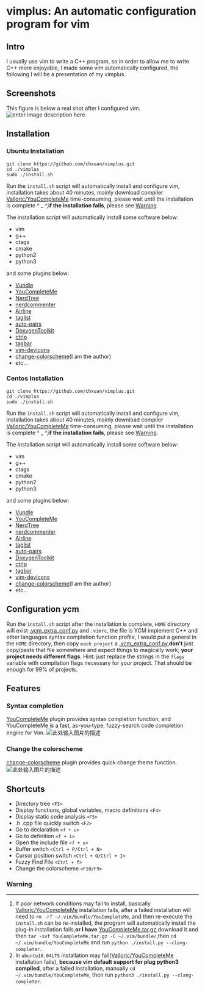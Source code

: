vimplus: An automatic configuration program for vim
===============================================


Intro
-----

I usually use vim to write a C++ program, so in order to allow me to write C++ more enjoyable, I made some vim automatically configured, the following I will be a presentation of my vimplus.

Screenshots
------------
This figure is below a real shot after I configured vim.
![enter image description here](https://raw.githubusercontent.com/chxuan/vimplus/master/screenshot/screenshot.png)

Installation
------------

### Ubuntu Installation

    git clone https://github.com/chxuan/vimplus.git
    cd ./vimplus
    sudo ./install.sh

Run the `install.sh` script will automatically install and configure vim, installation takes about 40 minutes, mainly download compiler [Valloric/YouCompleteMe][1] time-consuming, please wait until the installation is complete ^ _ ^,**if the installation fails**, please see [Warning](#Warning).

The installation script will automatically install some software below:
 - vim
 - g++ 
 - ctags 
 - cmake
 - python2
 - python3

and some plugins below:

 - [Vundle][2]
 - [YouCompleteMe][3]
 - [NerdTree][4]
 - [nerdcommenter][5]
 - [Airline][6]
 - [taglist][7]
 - [auto-pairs][8]
 - [DoxygenToolkit][9]
 - [ctrlp][10]
 - [tagbar][11]
 - [vim-devicons][12]
 - [change-colorscheme][13](I am the author)
 - etc...

### Centos Installation

    git clone https://github.com/chxuan/vimplus.git
    cd ./vimplus
    sudo ./install.sh

Run the `install.sh` script will automatically install and configure vim, installation takes about 40 minutes, mainly download compiler [Valloric/YouCompleteMe][14] time-consuming, please wait until the installation is complete ^ _ ^,**if the installation fails**, please see [Warning](#Warning).

The installation script will automatically install some software below:
 - vim
 - g++ 
 - ctags 
 - cmake
 - python2
 - python3

and some plugins below:

 - [Vundle][15]
 - [YouCompleteMe][16]
 - [NerdTree][17]
 - [nerdcommenter][18]
 - [Airline][19]
 - [taglist][20]
 - [auto-pairs][21]
 - [DoxygenToolkit][22]
 - [ctrlp][23]
 - [tagbar][24]
 - [vim-devicons][25]
 - [change-colorscheme][26](I am the author)
 - etc...

Configuration ycm
------------

Run the `install.sh` script after the installation is complete, `HOME` directory will exist [.ycm_extra_conf.py][27] and `.vimrc`, the file is YCM implement C++ and other languages syntax completion function profile, I would put a general in the `HOME` directory, then copy `each project` a [.ycm_extra_conf.py][28],**don't** just copy/paste that file somewhere and expect things to magically work; **your project needs different flags**. Hint: just replace the strings in the `flags` variable with compilation flags necessary for your project. That should be enough for 99% of projects.

Features
------------

### Syntax completion

[YouCompleteMe][29] plugin provides syntax completion function, and YouCompleteMe is a fast, as-you-type, fuzzy-search code completion engine for Vim.
![此处输入图片的描述][30]

### Change the colorscheme
[change-colorscheme][31] plugin provides quick change theme function.
![此处输入图片的描述][32]

Shortcuts
------------

 - Directory tree `<F3>`
 - Display functions, global variables, macro definitions `<F4>`
 - Display static code analysis `<F5>`
 - .h .cpp file quickly switch `<F2>`
 - Go to declaration `<f + u>`
 - Go to definition `<f + i>`
 - Open the include file `<f + o>`
 - Buffer switch `<Ctrl + P/Ctrl + N>`
 - Cursor position switch `<Ctrl + O/Ctrl + I>`
 - Fuzzy Find File `<Ctrl + f>`
 - Change the colorscheme `<F10/F9>`

### <span id="Warning">**Warning**</span>
------------

 1. If poor network conditions may fail to install, basically [Valloric/YouCompleteMe][33] installation fails, after a failed installation will need to `rm -rf ~/.vim/bundle/YouCompleteMe`, and then re-execute the `install.sh` can be re-installed, the program will automatically install the plug-in installation fails,**or I have** [YouCompleteMe.tar.gz][34],download it and then `tar -xvf YouCompleteMe.tar.gz -C ~/.vim/bundle/`,then `cd ~/.vim/bundle/YouCompleteMe` and run `python ./install.py --clang-completer`.
 2. In `ubuntu16.04LTS` installation may fail([Valloric/YouCompleteMe][35] installation fails), **because vim default support for plug python3 compiled**, after a failed installation, manually `cd ~/.vim/bundle/YouCompleteMe`, then run `python3 ./install.py --clang-completer`.


  [1]: https://github.com/Valloric/YouCompleteMe
  [2]: https://github.com/VundleVim/Vundle.vim
  [3]: https://github.com/Valloric/YouCompleteMe
  [4]: https://github.com/scrooloose/nerdtree
  [5]: https://github.com/scrooloose/nerdcommenter
  [6]: https://github.com/vim-airline/vim-airline
  [7]: https://github.com/vim-scripts/taglist.vim
  [8]: https://github.com/jiangmiao/auto-pairs
  [9]: https://github.com/vim-scripts/DoxygenToolkit.vim
  [10]: https://github.com/ctrlpvim/ctrlp.vim
  [11]: https://github.com/majutsushi/tagbar
  [12]: https://github.com/ryanoasis/vim-devicons
  [13]: https://github.com/chxuan/change-colorscheme
  [14]: https://github.com/Valloric/YouCompleteMe
  [15]: https://github.com/VundleVim/Vundle.vim
  [16]: https://github.com/Valloric/YouCompleteMe
  [17]: https://github.com/scrooloose/nerdtree
  [18]: https://github.com/scrooloose/nerdcommenter
  [19]: https://github.com/vim-airline/vim-airline
  [20]: https://github.com/vim-scripts/taglist.vim
  [21]: https://github.com/jiangmiao/auto-pairs
  [22]: https://github.com/vim-scripts/DoxygenToolkit.vim
  [23]: https://github.com/ctrlpvim/ctrlp.vim
  [24]: https://github.com/majutsushi/tagbar
  [25]: https://github.com/ryanoasis/vim-devicons
  [26]: https://github.com/chxuan/change-colorscheme
  [27]: https://github.com/chxuan/vimplus/blob/master/.ycm_extra_conf.py
  [28]: https://github.com/chxuan/vimplus/blob/master/.ycm_extra_conf.py
  [29]: https://github.com/VundleVim/Vundle.vim
  [30]: https://camo.githubusercontent.com/1f3f922431d5363224b20e99467ff28b04e810e2/687474703a2f2f692e696d6775722e636f6d2f304f50346f6f642e676966
  [31]: https://github.com/chxuan/change-colorscheme
  [32]: https://raw.githubusercontent.com/chxuan/vimplus/master/screenshot/screenshot2.gif
  [33]: https://github.com/Valloric/YouCompleteMe
  [34]: http://pan.baidu.com/s/1kUIa1kN
  [35]: https://github.com/Valloric/YouCompleteMe
